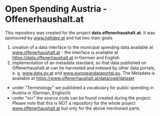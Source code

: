 # Open Spending Austria - Offenerhaushalt.at

This repository was created for the project **data.offenerhaushalt.at**. It was sponsored by www.netidee.at and hat two main goals
1. creation of a data interface to the municipal spending data available at www.offenerhaushalt.at - the interface is available at https://data.offenerhaushalt.at in German and English
2. implementation of an metadata standard, so that data published on Offenerhaushalt.at can be harvested and indexed by other data portals, e. g. www.data.gv.at and www.europeandataportal.eu. The Metadata is available at https://www.offenerhaushalt.at/data/ogd/dataset

* under "Terminology" we published a vocabulary for public spending in Austria in (German, Englisch)
* under "scr" the source code can be found created during the project. Please note that this is NOT a repository for the whole project www.offenerhaushalt.at but only for the above mentioned parts. 
